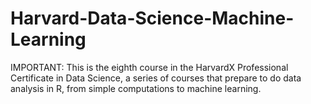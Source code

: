 # Harvard-Data-Science-Machine-Learning
IMPORTANT: This is the eighth course in the HarvardX Professional Certificate in Data Science, a series of courses that prepare to do data analysis in R, from simple computations to machine learning.
